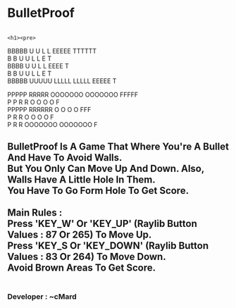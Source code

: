 # BulletProof
                                                                               <h1><pre>
BBBBB   U     U   L      L        EEEEE   TTTTTT                                 
B   B   U     U   L      L        E          T                                   
BBBB    U     U   L      L        EEEE       T                                   
B   B   U     U   L      L        E          T                                   
BBBBB    UUUUU    LLLLL  LLLLL    EEEEE      T                                   
                                                                                 
                                                                                  
PPPPP   RRRRR        OOOOOOO   OOOOOOO   FFFFF                                    
P   P   R    R       O     O   O     O   F                                        
PPPPP   RRRRRR       O     O   O     O   FFF                                      
P       R     R      O     O   O     O   F                                        
P       R      R     OOOOOOO   OOOOOOO   F                                       
</pre></h1>
<h2>
BulletProof Is A Game That Where You're A Bullet And Have To Avoid Walls.      <br>   
But You Only Can Move Up And Down. Also, Walls Have A Little Hole In Them.      <br>  
You Have To Go Form Hole To Get Score.                                            <br>
  <br>
Main Rules :                                                                      <br>
Press 'KEY_W' Or 'KEY_UP' (Raylib Button Values : 87 Or 265) To Move Up.          <br>
Press 'KEY_S Or 'KEY_DOWN' (Raylib Button Values : 83 Or 264) To Move Down.       <br>
Avoid Brown Areas To Get Score.                                              <br>   </h2>
<h3><br>
Developer : ~cMard            <br>                                               
</h3>
<br>

